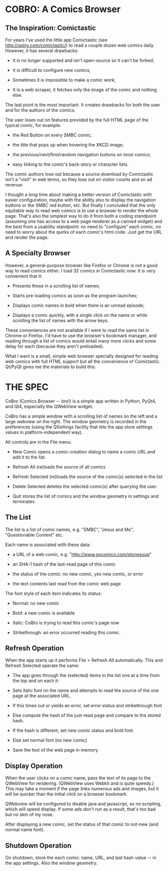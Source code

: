 COBRO: A Comics Browser
=======================

The Inspiration: Comictastic
----------------------------

For years I've used the little app Comictastic 
(see http://spiny.com/comictastic/) to read
a couple dozen web comics daily. However, it has
several drawbacks:

* It is no longer supported and isn't open-source so it can't be forked;

* It is difficult to configure new comics;

* Sometimes it is impossible to make a comic work;

* It is a web scraper, it fetches only the image of the comic and nothing else.

The last point is the most important. It creates drawbacks for
both the user and for the authors of the comics.

The user loses out on features 
provided by the full HTML page of the typical comic,
for example:

* the Red Button on every SMBC comic;

* the title that pops up when hovering the XKCD image;

* the previous/next/first/random navigation buttons on most comics;

* easy linking to the comic's back-story or character lists.

The comic authors lose out because a source download
by Comictastic isn't a "visit" in web terms, so they
lose out on visitor counts and on ad revenue.

I thought a long time about making a better version
of Comictastic with easier configuration,
maybe with the ability also to display the navigation buttons
or the SMBC red button, etc. But finally I concluded
that the only equitable way to read web comics is to use a browser
to render the whole page. That's also the simplest way to do it
from both a coding standpoint (assuming one has access to a
web page renderer as a canned widget) and the
best from a usability standpoint:
no need to "configure" each comic, no need to worry about the
quirks of each comic's html code. Just get the URL and render the page.

A Specialty Browser
-------------------

However, a general-purpose browser like Firefox or Chrome is not
a good way to read comics either. I load 32 comics in Comictastic
now. It is very convenient that it:

* Presents these in a scrolling list of names;

* Starts pre-loading comics as soon as the program launches;

* Displays comic names in bold when there is an unread episode;

* Displays a comic quickly, with a single click on the name
or while scrolling the list of names with the arrow keys.

These conveniences are not available if I were to read the same list in
Chrome or Firefox. I'd have to use the browser's
bookmark manager, and reading through a list of comics would entail
many more clicks and some delay for each (because they aren't preloaded).

What I want is a small, simple web browser specially designed for
reading web comics with full HTML support but all the convenience 
of Comictastic. Qt/PyQt gives me the materials to build this.

THE SPEC
========

CoBro (Comics Browser -- bro!) is a simple app written in Python,
PyQt4, and Qt4, especially the QWebView widget.

CoBro has a simple window with a scrolling list of names on the left
and a large webview on the right. The window geometry is recorded in the
preferences (using the QSettings facility that lets the app store
settings values in platform-independent way).

All controls are in the File menu:

* New Comic opens a comic-creation dialog to name a comic URL and add
it to the list.

* Refresh All (re)loads the source of all comics

* Refresh Selected (re)loads the source of the comic(s) selected in the list

* Delete Selected deletes the selected comic(s) after querying the user.

* Quit stores the list of comics and the window geometry in settings and terminates

The List
--------

The list is a list of comic names, e.g. "SMBC", "Jesus and Mo", "Questionable Content" etc.

Each name is associated with these data:

* a URL of a web comic, e.g. "http://www.gocomics.com/stonesoup"

* an SHA-1 hash of the last-read page of this comic

* the status of the comic: no new comic, yes new comic, or error

* the text contents last read from the comic web page

The font style of each item indicates its status:

* Normal: no new comic

* Bold: a new comic is available

* Italic: CoBro is trying to read this comic's page now

* Strikethrough: an error occurred reading this comic.


Refresh Operation
-----------------

When the app starts up it performs File > Refresh All automatically.
This and Refresh Selected operate the same:

* The app goes through the (selected) items in the list one at a time from the top and on each it:

* Sets italic font on the name and attempts to read the source of the one page at the associated URL.

* If this times out or yields an error, set error status and strikethrough font

* Else compute the hash of the just-read page and compare to the stored hash.

* If the hash is different, set new comic status and bold font.

* Else set normal font (no new comic)

* Save the text of the web page in memory.

Display Operation
-----------------

When the user clicks on a comic name, pass the text of its page to the QWebView for rendering. (QWebView uses Webkit and is quite speedy.) This may take a moment if the page links numerous ads and images, but it will be quicker than the initial click on a browser bookmark.

QWebview will be configured to disable java and javascript, so no scripting, which will speed display. If some ads don't run as a result, that's too bad but no skin of my nose.

After displaying a new comic, set the status of that comic to not-new (and normal name font).

Shutdown Operation
------------------

On shutdown, store the each comic: name, URL, and last hash value -- in the app settings. Also the window geometry.

